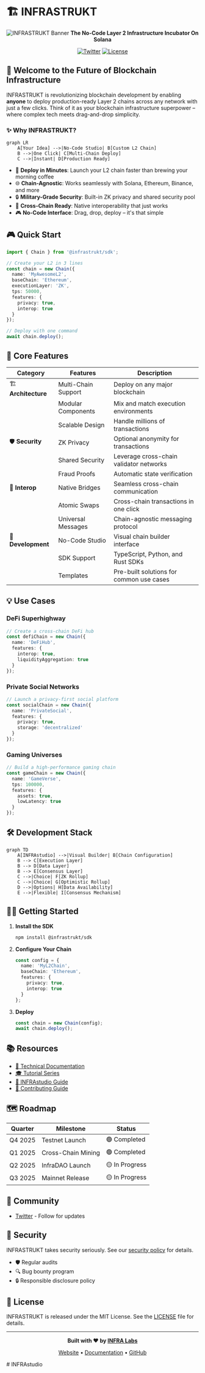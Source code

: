 # 🏗️ INFRASTRUKT

<div align="center">

![INFRASTRUKT Banner](https://pbs.twimg.com/profile_banners/1687804244131549184/1739397416/1500x500)
**The No-Code Layer 2 Infrastructure Incubator On Solana**

[![Twitter](https://img.shields.io/twitter/follow/infrastrukt?style=social)](https://twitter.com/infrastrukt)
[![License](https://img.shields.io/badge/license-MIT-blue.svg)](LICENSE)

</div>

## 🚀 Welcome to the Future of Blockchain Infrastructure

INFRASTRUKT is revolutionizing blockchain development by enabling **anyone** to deploy production-ready Layer 2 chains across any network with just a few clicks. Think of it as your blockchain infrastructure superpower – where complex tech meets drag-and-drop simplicity.

### ✨ Why INFRASTRUKT?

```mermaid
graph LR
    A[Your Idea] -->|No-Code Studio| B[Custom L2 Chain]
    B -->|One Click| C[Multi-Chain Deploy]
    C -->|Instant| D[Production Ready]
```

- 🎯 **Deploy in Minutes**: Launch your L2 chain faster than brewing your morning coffee
- 🌐 **Chain-Agnostic**: Works seamlessly with Solana, Ethereum, Binance, and more
- 🔒 **Military-Grade Security**: Built-in ZK privacy and shared security pool
- 🤝 **Cross-Chain Ready**: Native interoperability that just works
- 🎮 **No-Code Interface**: Drag, drop, deploy – it's that simple

## 🎮 Quick Start

```typescript
import { Chain } from '@infrastrukt/sdk';

// Create your L2 in 3 lines
const chain = new Chain({
  name: 'MyAwesomeL2',
  baseChain: 'Ethereum',
  executionLayer: 'ZK',
  tps: 50000,
  features: {
    privacy: true,
    interop: true
  }
});

// Deploy with one command
await chain.deploy();
```

## 🌟 Core Features

| Category | Features | Description |
|----------|----------|-------------|
| 🏗️ **Architecture** | Multi-Chain Support | Deploy on any major blockchain |
| | Modular Components | Mix and match execution environments |
| | Scalable Design | Handle millions of transactions |
| 🛡️ **Security** | ZK Privacy | Optional anonymity for transactions |
| | Shared Security | Leverage cross-chain validator networks |
| | Fraud Proofs | Automatic state verification |
| 🔄 **Interop** | Native Bridges | Seamless cross-chain communication |
| | Atomic Swaps | Cross-chain transactions in one click |
| | Universal Messages | Chain-agnostic messaging protocol |
| 🎨 **Development** | No-Code Studio | Visual chain builder interface |
| | SDK Support | TypeScript, Python, and Rust SDKs |
| | Templates | Pre-built solutions for common use cases |

## 💡 Use Cases

### DeFi Superhighway
```typescript
// Create a cross-chain DeFi hub
const defiChain = new Chain({
  name: 'DeFiHub',
  features: {
    interop: true,
    liquidityAggregation: true
  }
});
```

### Private Social Networks
```typescript
// Launch a privacy-first social platform
const socialChain = new Chain({
  name: 'PrivateSocial',
  features: {
    privacy: true,
    storage: 'decentralized'
  }
});
```

### Gaming Universes
```typescript
// Build a high-performance gaming chain
const gameChain = new Chain({
  name: 'GameVerse',
  tps: 100000,
  features: {
    assets: true,
    lowLatency: true
  }
});
```

## 🛠️ Development Stack

```mermaid
graph TD
    A[INFRAstudio] -->|Visual Builder| B[Chain Configuration]
    B --> C[Execution Layer]
    B --> D[Data Layer]
    B --> E[Consensus Layer]
    C -->|Choice| F[ZK Rollup]
    C -->|Choice| G[Optimistic Rollup]
    D -->|Options| H[Data Availability]
    E -->|Flexible| I[Consensus Mechanism]
```

## 🏃‍♂️ Getting Started

1. **Install the SDK**
   ```bash
   npm install @infrastrukt/sdk
   ```

2. **Configure Your Chain**
   ```typescript
   const config = {
     name: 'MyL2Chain',
     baseChain: 'Ethereum',
     features: {
       privacy: true,
       interop: true
     }
   };
   ```

3. **Deploy**
   ```typescript
   const chain = new Chain(config);
   await chain.deploy();
   ```

## 📚 Resources

- [📖 Technical Documentation](./docs/INFRASTRUKT-technical-documentation.md)
- [🎓 Tutorial Series](https://docs.infrastrukt.dev/tutorials)
- [🎨 INFRAstudio Guide](https://docs.infrastrukt.dev/studio)
- [🤝 Contributing Guide](CONTRIBUTING.md)

## 🗺️ Roadmap

| Quarter | Milestone | Status |
|---------|-----------|---------|
| Q4 2025 | Testnet Launch | 🟢 Completed |
| Q1 2025 | Cross-Chain Mining | 🟢 Completed |
| Q2 2025 | InfraDAO Launch | 🟡 In Progress |
| Q3 2025 | Mainnet Release | 🟡 In Progress |

## 🤝 Community

- [Twitter](https://twitter.com/infrastrukt) - Follow for updates

## 🔐 Security

INFRASTRUKT takes security seriously. See our [security policy](SECURITY.md) for details.

- 🛡️ Regular audits
- 🔍 Bug bounty program
- 🔒 Responsible disclosure policy

## 📜 License

INFRASTRUKT is released under the MIT License. See the [LICENSE](LICENSE) file for details.

---

<div align="center">

**Built with ❤️ by [INFRA Labs](https://infrastrukt.dev)**

[Website](https://infrastrukt.dev) • [Documentation](https://docs.infrastrukt.dev) • [GitHub](https://github.com/INFRASTRUKT-INFRA)

</div># INFRAstudio
